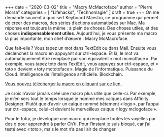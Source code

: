 +++
date        = "2020-03-02"
title       = "Macry McMacroface"
author      = "Pierre Morsa"
categories  = [ "Lifehacks", "Technomagie" ]
draft       = true
+++
On me demande souvent à quoi sert Keyboard Maestro, ce programme qui permet de créer des macros, des séries d’actions automatisées sur Mac. Ma réponse est toujours la même : à plein de choses. Des choses utiles, et des choses **indispensablement utiles**. Aujourd’hui, je vous présente ma macro la plus importante, mon chef d’œuvre : Macry McMacroface.

Que fait-elle ? Vous tapez un mot dans TextEdit ou dans Mail. Ensuite vous déclenchez la macro en appuyant sur ctrl-espace. Et là, le mot va automatiquement être remplacé par son équivalent « mot mcmotface ». Par exemple, vous tapez toto dans TextEdit, vous appuyez sur ctrl-espace, et « toto » devient « toty mctotoface ». Magie de l’informatique. Puissance du Cloud. Intelligence de l’intelligence artificielle. Blockchain.

[Vous pouvez télécharger la macro en cliquant sur ce lien.](https://www.pierremorsa.com/files/macrymcmacroface.kmmacros.zip)

Je crois n’avoir jamais créé une macro plus utile que celle-ci. Par exemple, je m’en sers tout le temps lorsque je nomme mes calques dans Affinity Designer. Plutôt que d’avoir un calque nommé bêtement « logo », par l’appui sur ctrl-espace, celui-ci devient le merveilleux calque « logy mclogoface ». 

Pour le futur, je développe une macro qui remplace toutes les voyelles par des o pour apprendre à parler Ch’ti. Pour l’instant je suis bloqué, car j’ai testé avec « toto », mais le mot n’a pas l’air de changer.
